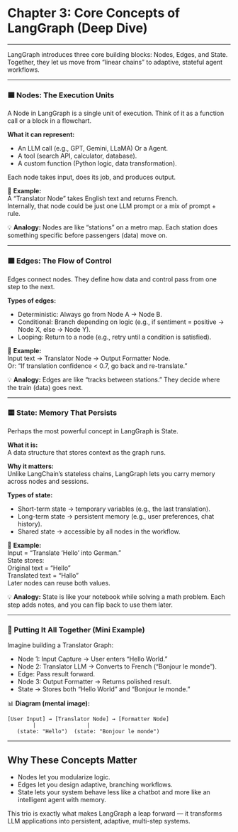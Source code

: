 # Chapter 3: Core Concepts of LangGraph (Deep Dive)
---
LangGraph introduces three core building blocks: Nodes, Edges, and State. Together, they let us move from “linear chains” to adaptive, stateful agent workflows.

---

### 🟦 Nodes: The Execution Units

A Node in LangGraph is a single unit of execution. Think of it as a function call or a block in a flowchart.

**What it can represent:**
- An LLM call (e.g., GPT, Gemini, LLaMA) Or a Agent.
- A tool (search API, calculator, database).
- A custom function (Python logic, data transformation).

Each node takes input, does its job, and produces output.

📌 **Example:**  
A “Translator Node” takes English text and returns French.  
Internally, that node could be just one LLM prompt or a mix of prompt + rule.

💡 **Analogy:** Nodes are like “stations” on a metro map. Each station does something specific before passengers (data) move on.

---

### 🟩 Edges: The Flow of Control

Edges connect nodes. They define how data and control pass from one step to the next.

**Types of edges:**
- Deterministic: Always go from Node A → Node B.
- Conditional: Branch depending on logic (e.g., if sentiment = positive → Node X, else → Node Y).
- Looping: Return to a node (e.g., retry until a condition is satisfied).

📌 **Example:**  
Input text → Translator Node → Output Formatter Node.  
Or: “If translation confidence < 0.7, go back and re-translate.”

💡 **Analogy:** Edges are like “tracks between stations.” They decide where the train (data) goes next.

---

### 🟨 State: Memory That Persists

Perhaps the most powerful concept in LangGraph is State.

**What it is:**  
A data structure that stores context as the graph runs.

**Why it matters:**  
Unlike LangChain’s stateless chains, LangGraph lets you carry memory across nodes and sessions.

**Types of state:**
- Short-term state → temporary variables (e.g., the last translation).
- Long-term state → persistent memory (e.g., user preferences, chat history).
- Shared state → accessible by all nodes in the workflow.

📌 **Example:**  
Input = “Translate ‘Hello’ into German.”  
State stores:  
Original text = “Hello”  
Translated text = “Hallo”  
Later nodes can reuse both values.

💡 **Analogy:** State is like your notebook while solving a math problem. Each step adds notes, and you can flip back to use them later.

---

### 🔗 Putting It All Together (Mini Example)

Imagine building a Translator Graph:

- Node 1: Input Capture → User enters “Hello World.”
- Node 2: Translator LLM → Converts to French (“Bonjour le monde”).
- Edge: Pass result forward.
- Node 3: Output Formatter → Returns polished result.
- State → Stores both “Hello World” and “Bonjour le monde.”

📊 **Diagram (mental image):**

```
[User Input] → [Translator Node] → [Formatter Node]  
        |                |  
   (state: "Hello")  (state: "Bonjour le monde")  
```

---

## Why These Concepts Matter

- Nodes let you modularize logic.
- Edges let you design adaptive, branching workflows.
- State lets your system behave less like a chatbot and more like an intelligent agent with memory.

This trio is exactly what makes LangGraph a leap forward — it transforms LLM applications into persistent, adaptive, multi-step systems.
